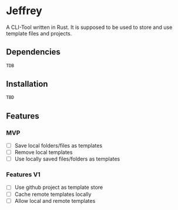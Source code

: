 # Jeffrey

A CLI-Tool written in Rust. It is supposed to be used to store and use template files and projects.

## Dependencies

```sh
TDB
```

## Installation

```sh
TBD
```

## Features

### MVP

- [ ] Save local folders/files as templates
- [ ] Remove local templates
- [ ] Use locally saved files/folders as templates

### Features V1

- [ ] Use github project as template store
- [ ] Cache remote templates locally
- [ ] Allow local and remote templates
